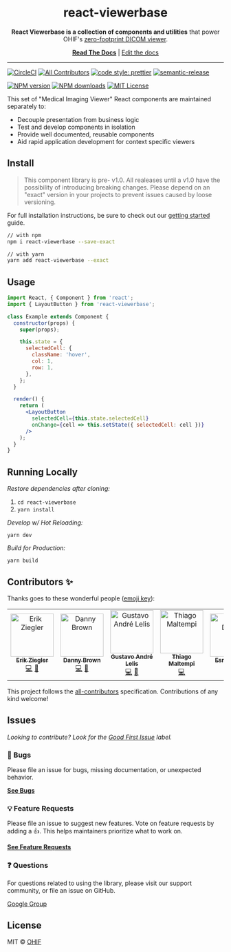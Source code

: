 <!-- prettier-ignore-start -->
<!-- markdownlint-disable -->
<div align="center">
  <h1>react-viewerbase</h1>

  <p><strong>React Viewerbase is a collection of components and utilities</strong> that power OHIF's <a href="https://github.com/OHIF/Viewers">zero-footprint DICOM viewer</a>.</p>
</div>

<div align="center">
<a href="https://react.ohif.org/"><strong>Read The Docs</strong></a> |
<a href="https://react.ohif.org/contributing">Edit the docs</a>

</div>

<hr />

[![CircleCI][circleci-image]][circleci-url]
[![All Contributors](https://img.shields.io/badge/all_contributors-5-orange.svg?style=flat-square)](#contributors)
[![code style: prettier][prettier-image]][prettier-url]
[![semantic-release][semantic-image]][semantic-url]

[![NPM version][npm-version-image]][npm-url]
[![NPM downloads][npm-downloads-image]][npm-url]
[![MIT License][license-image]][license-url]
<!-- markdownlint-enable -->
<!-- prettier-ignore-end -->

This set of "Medical Imaging Viewer" React components are maintained separately
to:

- Decouple presentation from business logic
- Test and develop components in isolation
- Provide well documented, reusable components
- Aid rapid application development for context specific viewers

## Install

> This component library is pre- v1.0. All realeases until a v1.0 have the
> possibility of introducing breaking changes. Please depend on an "exact"
> version in your projects to prevent issues caused by loose versioning.

For full installation instructions, be sure to check out our
[getting started](https://react.ohif.org/getting-started#installation) guide.

```bash
// with npm
npm i react-viewerbase --save-exact

// with yarn
yarn add react-viewerbase --exact
```

## Usage

```jsx
import React, { Component } from 'react';
import { LayoutButton } from 'react-viewerbase';

class Example extends Component {
  constructor(props) {
    super(props);

    this.state = {
      selectedCell: {
        className: 'hover',
        col: 1,
        row: 1,
      },
    };
  }

  render() {
    return (
      <LayoutButton
        selectedCell={this.state.selectedCell}
        onChange={cell => this.setState({ selectedCell: cell })}
      />
    );
  }
}
```

## Running Locally

_Restore dependencies after cloning:_

1. `cd react-viewerbase`
2. `yarn install`

_Develop w/ Hot Reloading:_

`yarn dev`

_Build for Production:_

`yarn build`

## Contributors ✨

Thanks goes to these wonderful people
([emoji key](https://allcontributors.org/docs/en/emoji-key)):

<!-- ALL-CONTRIBUTORS-LIST:START - Do not remove or modify this section -->
<!-- prettier-ignore -->
<table>
  <tr>
    <td align="center"><a href="https://github.com/swederik"><img src="https://avatars3.githubusercontent.com/u/607793?v=4" width="100px;" alt="Erik Ziegler"/><br /><sub><b>Erik Ziegler</b></sub></a><br /><a href="https://github.com/OHIF/react-viewerbase/commits?author=swederik" title="Code">💻</a> <a href="#maintenance-swederik" title="Maintenance">🚧</a></td>
    <td align="center"><a href="http://dannyrb.com/"><img src="https://avatars1.githubusercontent.com/u/5797588?v=4" width="100px;" alt="Danny Brown"/><br /><sub><b>Danny Brown</b></sub></a><br /><a href="https://github.com/OHIF/react-viewerbase/commits?author=dannyrb" title="Code">💻</a> <a href="#maintenance-dannyrb" title="Maintenance">🚧</a></td>
    <td align="center"><a href="https://github.com/galelis"><img src="https://avatars3.githubusercontent.com/u/2378326?v=4" width="100px;" alt="Gustavo André Lelis"/><br /><sub><b>Gustavo André Lelis</b></sub></a><br /><a href="https://github.com/OHIF/react-viewerbase/commits?author=galelis" title="Code">💻</a> <a href="#maintenance-galelis" title="Maintenance">🚧</a></td>
    <td align="center"><a href="https://github.com/maltempi"><img src="https://avatars3.githubusercontent.com/u/7017182?v=4" width="100px;" alt="Thiago Maltempi"/><br /><sub><b>Thiago Maltempi</b></sub></a><br /><a href="https://github.com/OHIF/react-viewerbase/commits?author=maltempi" title="Code">💻</a></td>
    <td align="center"><a href="https://www.linkedin.com/in/siliconvalleynextgeneration/"><img src="https://avatars0.githubusercontent.com/u/1230575?v=4" width="100px;" alt="Esref Durna"/><br /><sub><b>Esref Durna</b></sub></a><br /><a href="https://github.com/OHIF/react-viewerbase/commits?author=EsrefDurna" title="Code">💻</a></td>
  </tr>
</table>

<!-- ALL-CONTRIBUTORS-LIST:END -->

This project follows the
[all-contributors](https://github.com/all-contributors/all-contributors)
specification. Contributions of any kind welcome!

## Issues

_Looking to contribute? Look for the [Good First Issue][good-first-issue]
label._

### 🐛 Bugs

Please file an issue for bugs, missing documentation, or unexpected behavior.

[**See Bugs**][bugs]

### 💡 Feature Requests

Please file an issue to suggest new features. Vote on feature requests by adding
a 👍. This helps maintainers prioritize what to work on.

[**See Feature Requests**][requests-feature]

### ❓ Questions

For questions related to using the library, please visit our support community,
or file an issue on GitHub.

[Google Group][google-group]

## License

MIT © [OHIF](https://github.com/OHIF)

<!--
Links:
-->

<!-- prettier-ignore-start -->
[all-contributors-image]: https://img.shields.io/badge/all_contributors-0-orange.svg?style=flat-square
[contributing-url]: https://github.com/OHIF/react-viewerbase/blob/master/CONTRIBUTING.md
[circleci-image]: https://circleci.com/gh/OHIF/react-viewerbase.svg?style=svg
[circleci-url]: https://circleci.com/gh/OHIF/react-viewerbase
[prettier-image]: https://img.shields.io/badge/code_style-prettier-ff69b4.svg?style=flat-square
[prettier-url]: https://github.com/prettier/prettier
[npm-url]: https://npmjs.org/package/react-viewerbase
[npm-downloads-image]: https://img.shields.io/npm/dm/react-viewerbase.svg?style=flat-square
[npm-version-image]: https://img.shields.io/npm/v/react-viewerbase.svg?style=flat-square
[license-image]: https://img.shields.io/badge/license-MIT-blue.svg?style=flat-square
[license-url]: LICENSE
[semantic-image]: https://img.shields.io/badge/%20%20%F0%9F%93%A6%F0%9F%9A%80-semantic--release-e10079.svg
[semantic-url]: https://github.com/semantic-release/semantic-release
<!-- -->
[bugs]: https://github.com/OHIF/react-viewerbase/labels/bug
[requests-feature]: https://github.com/OHIF/react-viewerbase/labels/enhancement
[good-first-issue]: https://github.com/OHIF/react-viewerbase/labels/good%20first%20issue
[google-group]: https://groups.google.com/forum/#!forum/cornerstone-platform
<!-- prettier-ignore-end -->
